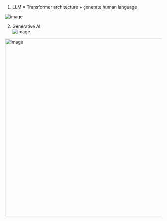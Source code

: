 1. LLM = Transformer architecture + generate human language

![image](https://github.com/khkwon01/LLM-AI/assets/8789421/3d1ea84a-8c2a-405f-855f-389d637107dd)

2. Generative AI    
![image](https://github.com/khkwon01/LLM-AI/assets/8789421/8e1f830f-640e-4305-a52b-e8901f38bdd7)
<img width="570" alt="image" src="https://github.com/khkwon01/LLM-AI/assets/8789421/44890d92-bd2d-454d-9cb3-50f0a6515ae0">

